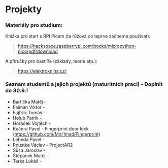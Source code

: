 # Projekty

### Materiály pro studium:

Knížka pro start s RPI Picem (ta růžová co teprve začneme používat):
> https://hackspace.raspberrypi.com/books/micropython-pico/pdf/download

A příručky pro bastlíře (základy, teorie atp.):
> https://elektrokniha.cz/

### Seznam studentů a jejich projektů (maturitních prací) - Doplnit do 30.9.!
 - Bartička Matěj - 
 - Faiman Viktor - 
 - Fajfrlík Tomáš - 
 - Holub Patrik - 
 - Horáček Vojtěch - 
 - Kučera Pavel - Fingerprint door lock (https://github.com/Mor1mad/Fingerprint)
 - Lebeda Pavel - 
 - Poustka Václav - ProjectAR2
 - Sůsa Jaroslav - 
 - Štěpánek Matěj - 
 - Tarka Lukáš - 

